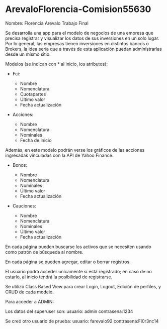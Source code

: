 # ArevaloFlorencia-Comision55630

Nombre: Florencia Arevalo
Trabajo Final

Se desarrolla una app para el modelo de negocios de una empresa que precisa registrar y visualizar los datos de sus inversiones en un solo lugar. 
Por lo general, las empresas tienen inversiones en distintos bancos o Brokers, la idea sería que a través de esta aplicación puedan administrarlas desde un mismo sitio. 

Modelos (se indican con * al inicio, los atributos): 

- Fci: 
	* Nombre
  * Nomenclatura
  * Cuotapartes
  * Último valor
  * Fecha actualización
 
- Acciones: 
	* Nombre
  * Nomenclatura
  * Nominales
  * Fecha de inicio
 
Además, en este modelo podrán verse los gráficos de las acciones ingresadas vinculadas con la API de Yahoo Finance. 

- Bonos: 
	* Nombre
  * Nomenclatura
  * Nominales
  * Último valor
  * Fecha actualización
 
- Cauciones: 
	* Nombre
  * Nomenclatura
  * Nominales
  * Último valor
  * Fecha actualización

En cada página pueden buscarse los activos que se necesiten usando como patrón de búsqueda al nombre.

En cada página se pueden agregar, editar o borrar registros. 

El usuario podrá acceder únicamente si está registrado; en caso de no estarlo, al inicio tendrá la posibilidad de registrarse.

Se utilizó Class Based View para crear Login, Logout, Edición de perfiles, y CRUD de cada modelo. 



Para acceder a ADMIN:

Los datos del superuser son:
usuario: admin
contrasena:1234

Se creó otro usuario de prueba:
usuario: farevalo92
contrasena:Fl0r3nc14


